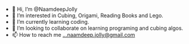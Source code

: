 - 👋 Hi, I’m @NaamdeepJolly
- 👀 I’m interested in Cubing, Origami, Reading Books and Lego.
- 🌱 I’m currently learning coding.
- 💞️ I’m looking to collaborate on learning programing and cubing algos.
- 📫 How to reach me ...naamdeep.jolly@gmail.com

<!---
NaamdeepJolly/NaamdeepJolly is a ✨ special ✨ repository because its `README.md` (this file) appears on your GitHub profile.
You can click the Preview link to take a look at your changes.
--->
